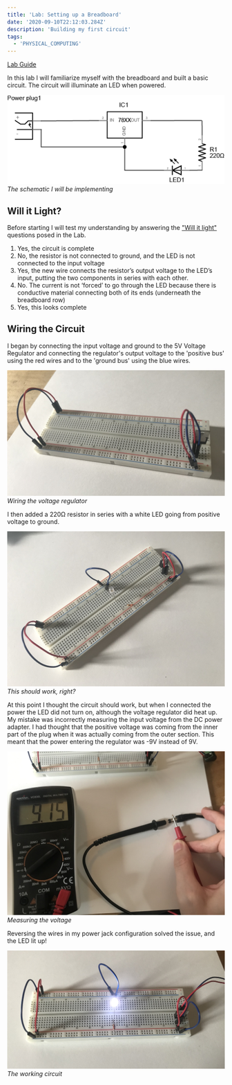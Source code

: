 ```yaml
---
title: 'Lab: Setting up a Breadboard'
date: '2020-09-10T22:12:03.284Z'
description: 'Building my first circuit'
tags:
  - 'PHYSICAL_COMPUTING'
---
```


[Lab Guide](https://itp.nyu.edu/physcomp/labs/breadboard/)

In this lab I will familiarize myself with the breadboard and built a basic circuit. The circuit will
illuminate an LED when powered.

![Figure 1. Schematic image of a 220-ohm resistor and an LED connected to a 7805 5-volt regulator. Regulator pins are numbered from left to right. One terminal of the resistor is connected to the regulator’s output pin (pin 3), and the LED’s anode is connected to the other terminal of the resistor. The LED’s cathode is attached to the regulator’s ground pin (pin 2). A 9-12V DC power source is connected to the regulator’s voltage in (pin 1) and ground (pin 2)](./led_resistor_schem.png)
_The schematic I will be implementing_

## Will it Light?

Before starting I will test my understanding by answering the ["Will it light"](https://itp.nyu.edu/physcomp/labs/breadboard/#Will_it_Light_Test_Your_Understanding) questions posed in the Lab.

1. Yes, the circuit is complete
2. No, the resistor is not connected to ground, and the LED is not connected to the input voltage
3. Yes, the new wire connects the resistor’s output voltage to the LED’s input, putting the two components in series with each other.
4. No. The current is not ‘forced’ to go through the LED because there is conductive material connecting both of its ends (underneath the breadboard row)
5. Yes, this looks complete

## Wiring the Circuit

I began by connecting the input voltage and ground to the 5V Voltage Regulator and connecting the regulator's output voltage to the 'positive bus' using the red wires and to the 'ground bus' using the blue wires.

![Initial breadboard setup featuring a 5V voltage regulator connected to the breadboard's positive voltage and ground](./breadboard-initial.jpeg)
_Wiring the voltage regulator_

I then added a 220Ω resistor in series with a white LED going from positive voltage to ground.

![Breadboard with a resistor and LED in series connecting Vin to Ground](./breadboard-with-led.jpeg)
_This should work, right?_

At this point I thought the circuit should work, but when I connected the power the LED did not turn on,
although the voltage regulator did heat up. My mistake was incorrectly measuring the input voltage from the DC power adapter.
I had thought that the positive voltage was coming from the inner part of the plug when it was actually coming from the outer section. This meant
that the power entering the regulator was -9V instead of 9V.

![DC Voltage Measurement showing 9.15V with ground connected to the inner part of the jack](./dc-voltage-measurement.jpeg)
_Measuring the voltage_

Reversing the wires in my power jack configuration solved the issue, and the LED lit up!

![Working Circuit](./working-circuit.jpeg)
_The working circuit_
